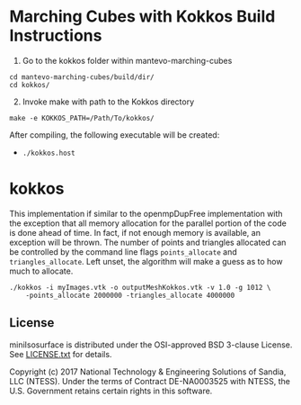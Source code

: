 # Marching Cubes with Kokkos Build Instructions #

1. Go to the kokkos folder within mantevo-marching-cubes
```
cd mantevo-marching-cubes/build/dir/
cd kokkos/
```
2. Invoke make with path to the Kokkos directory
```
make -e KOKKOS_PATH=/Path/To/kokkos/
```
After compiling, the following executable will be created:
* `./kokkos.host`

# kokkos #

This implementation if similar to the openmpDupFree implementation with
the exception that all memory allocation for the parallel portion of the
code is done ahead of time. In fact, if not enough memory is available,
an exception will be thrown. The number of points and triangles allocated
can be controlled by the command line flags `points_allocate` and
`triangles_allocate`. Left unset, the algorithm will make a guess as to
how much to allocate.

```
./kokkos -i myImages.vtk -o outputMeshKokkos.vtk -v 1.0 -g 1012 \
    -points_allocate 2000000 -triangles_allocate 4000000
```


## License ##

miniIsosurface is distributed under the OSI-approved BSD 3-clause License.
See [LICENSE.txt](../../LICENSE.txt) for details.

Copyright (c) 2017
National Technology & Engineering Solutions of Sandia, LLC (NTESS). Under
the terms of Contract DE-NA0003525 with NTESS, the U.S. Government retains
certain rights in this software.
